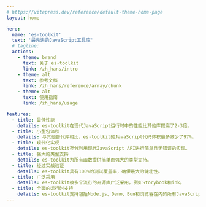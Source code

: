 ```yaml
---
# https://vitepress.dev/reference/default-theme-home-page
layout: home

hero:
  name: 'es-toolkit'
  text: '最先进的JavaScript工具库'
  # tagline:
  actions:
    - theme: brand
      text: 关于 es-toolkit
      link: /zh_hans/intro
    - theme: alt
      text: 参考文档
      link: /zh_hans/reference/array/chunk
    - theme: alt
      text: 使用指南
      link: /zh_hans/usage

features:
  - title: 最佳性能
    details: es-toolkit在现代JavaScript运行时中的性能比其他库提高了2-3倍。
  - title: 小型包体积
    details: 与其他替代库相比，es-toolkit的JavaScript代码体积最多减少了97%。
  - title: 现代化实现
    details: es-toolkit充分利用现代JavaScript API进行简单且无错误的实现。
  - title: 强大的类型支持
    details: es-toolkit为所有函数提供简单而强大的类型支持。
  - title: 经过实战验证
    details: es-toolkit具有100%的测试覆盖率，确保最大的健壮性。
  - title: 广泛采用
    details: es-toolkit被多个流行的开源库广泛采用，例如Storybook和ink。
  - title: 全面的运行时支持
    details: es-toolkit支持包括Node.js、Deno、Bun和浏览器在内的所有JavaScript环境。
---
```

